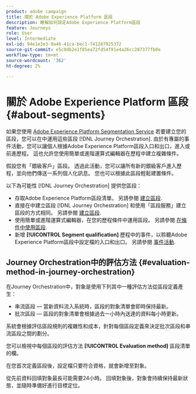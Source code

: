 ```yaml
---
product: adobe campaign
title: 關於 Adobe Experience Platform 區段
description: 瞭解如何設定Adobe Experience Platform區段
feature: Journeys
role: User
level: Intermediate
exl-id: 94e1e3e3-9a46-41ca-bec1-f41287925372
source-git-commit: e5c0db2e1f85ea72fd54f91e4a26cc287377fb0e
workflow-type: tm+mt
source-wordcount: '362'
ht-degree: 2%

---
```


# 關於 Adobe Experience Platform 區段 {#about-segments}

如果您使用 [Adobe Experience Platform Segmentation Service](https://experienceleague.adobe.com/docs/experience-platform/segmentation/home.html) 若要建立您的區段，您可以在中運用這些區段 [!DNL Journey Orchestration]. 由於有專屬的事件活動，您可以讓個人根據Adobe Experience Platform區段入口和出口，進入或前進歷程。 這也允許您使用簡單或進階運算式編輯器在歷程中建立複雜條件。

假設您有「銀級客戶」區段。 透過此活動，您可以讓所有新的銀級客戶進入歷程，並向他們傳送一系列個人化訊息。 您也可以根據此區段輕鬆建置條件。

以下為可能性 [!DNL Journey Orchestration] 提供您區段：

* 存取Adobe Experience Platform區段清單。 另請參閱 [建立區段](../segment/creating-a-segment.md).
* 直接在中建立區段 [!DNL Journey Orchestration] 和使用「區段服務」建立區段的方式相同。 另請參閱 [建立區段](../segment/creating-a-segment.md).
* 使用簡單或進階運算式編輯器，在您的歷程條件中運用區段。 另請參閱 [在條件中使用區段](../segment/using-a-segment.md).
* 新增 **[!UICONTROL Segment qualification]** 歷程中的事件，以聆聽Adobe Experience Platform區段中設定檔的入口和出口。 另請參閱 [事件活動](../building-journeys/segment-qualification-events.md).

## Journey Orchestration中的評估方法 {#evaluation-method-in-journey-orchestration}

在Journey Orchestration中，對象是使用下列其中一種評估方法從區段定義產生：

* 串流區段 — 當新資料流入系統時，區段的對象清單會即時保持最新。
* 批次區段 — 區段的對象清單會根據過去一小時內送達的資料每小時更新。

系統會根據評估區段規則的複雜性和成本，針對每個區段定義來決定批次區段和串流區段之間的劃分。

您可以檢視中每個區段的評估方法 **[!UICONTROL Evaluation method]** 區段清單的欄。

在您首次定義區段後，設定檔只要符合資格，就會新增至對象。

從先前資料回填對象最長可能需要24小時。 回填對象後，對象會持續保持最新狀態，並隨時準備好進行目標定位。